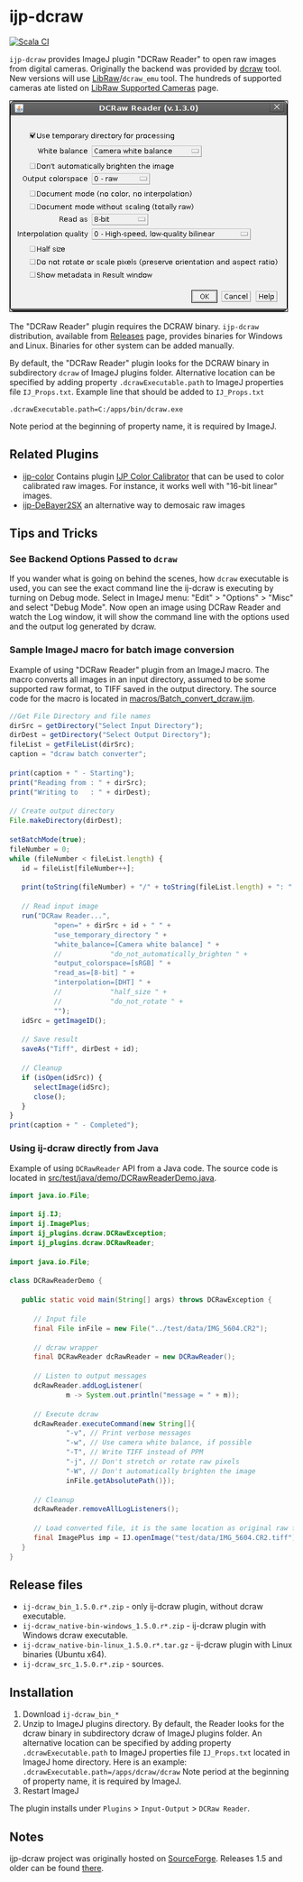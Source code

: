 ijp-dcraw
=========

[![Scala CI](https://github.com/ij-plugins/ijp-dcraw/actions/workflows/scala.yml/badge.svg)](https://github.com/ij-plugins/ijp-dcraw/actions/workflows/scala.yml)

`ijp-dcraw` provides ImageJ plugin "DCRaw Reader" to open raw images from digital cameras. Originally the backend was
provided by [dcraw] tool. New versions will use [LibRaw]/`dcraw_emu` tool. The hundreds of supported cameras ate listed
on [LibRaw Supported Cameras] page.

![Image Calibrator](assets/DCRaw_Reader_Dialog.png)

The "DCRaw Reader" plugin requires the DCRAW binary. `ijp-dcraw` distribution, available from [Releases] page, provides
binaries for Windows and Linux. Binaries for other system can be added manually.

By default, the "DCRaw Reader" plugin looks for the DCRAW binary in subdirectory `dcraw` of ImageJ plugins folder.
Alternative location can be specified by adding property `.dcrawExecutable.path` to ImageJ properties
file `IJ_Props.txt`. Example line that should be added to `IJ_Props.txt`

```
.dcrawExecutable.path=C:/apps/bin/dcraw.exe
```

Note period at the beginning of property name, it is required by ImageJ.

Related Plugins
---------------

* [ijp-color] Contains plugin [IJP Color Calibrator] that can be used to color calibrated raw images. For instance, it works well with "16-bit linear" images.
* [ijp-DeBayer2SX] an alternative way to demosaic raw images

Tips and Tricks
---------------

### See Backend Options Passed to `dcraw`

If you wander what is going on behind the scenes, how `dcraw` executable is used, you can see the exact command line the
ij-dcraw is executing by turning on Debug mode. Select in ImageJ menu: "Edit" > "Options" > "Misc" and select "Debug
Mode". Now open an image using DCRaw Reader and watch the Log window, it will show the command line with the options
used and the output log generated by dcraw.

### Sample ImageJ macro for batch image conversion

Example of using "DCRaw Reader" plugin from an ImageJ macro. The macro converts all images in an input directory,
assumed to be some supported raw format, to TIFF saved in the output directory. The source code for the macro is located
in [macros/Batch_convert_dcraw.ijm].

```javascript
//Get File Directory and file names
dirSrc = getDirectory("Select Input Directory");
dirDest = getDirectory("Select Output Directory");
fileList = getFileList(dirSrc);
caption = "dcraw batch converter";

print(caption + " - Starting");
print("Reading from : " + dirSrc);
print("Writing to   : " + dirDest);

// Create output directory
File.makeDirectory(dirDest);

setBatchMode(true);
fileNumber = 0;
while (fileNumber < fileList.length) {
   id = fileList[fileNumber++];

   print(toString(fileNumber) + "/" + toString(fileList.length) + ": " + id);

   // Read input image
   run("DCRaw Reader...",
           "open=" + dirSrc + id + " " +
           "use_temporary_directory " +
           "white_balance=[Camera white balance] " +
           //            "do_not_automatically_brighten " +
           "output_colorspace=[sRGB] " +
           "read_as=[8-bit] " +
           "interpolation=[DHT] " +
           //            "half_size " +
           //            "do_not_rotate " +
           "");
   idSrc = getImageID();

   // Save result
   saveAs("Tiff", dirDest + id);

   // Cleanup
   if (isOpen(idSrc)) {
      selectImage(idSrc);
      close();
   }
}
print(caption + " - Completed");
```

### Using ij-dcraw directly from Java

Example of using `DCRawReader` API from a Java code. The source code is located
in [src/test/java/demo/DCRawReaderDemo.java].

```java
import java.io.File;

import ij.IJ;
import ij.ImagePlus;
import ij_plugins.dcraw.DCRawException;
import ij_plugins.dcraw.DCRawReader;

import java.io.File;

class DCRawReaderDemo {

   public static void main(String[] args) throws DCRawException {

      // Input file
      final File inFile = new File("../test/data/IMG_5604.CR2");

      // dcraw wrapper
      final DCRawReader dcRawReader = new DCRawReader();

      // Listen to output messages
      dcRawReader.addLogListener(
              m -> System.out.println("message = " + m));

      // Execute dcraw
      dcRawReader.executeCommand(new String[]{
              "-v", // Print verbose messages
              "-w", // Use camera white balance, if possible
              "-T", // Write TIFF instead of PPM
              "-j", // Don't stretch or rotate raw pixels
              "-W", // Don't automatically brighten the image
              inFile.getAbsolutePath()});

      // Cleanup
      dcRawReader.removeAllLogListeners();

      // Load converted file, it is the same location as original raw file but with extension '.tiff'
      final ImagePlus imp = IJ.openImage("test/data/IMG_5604.CR2.tiff");
   }
}
```

Release files
-------------

* `ij-dcraw_bin_1.5.0.r*.zip` - only ij-dcraw plugin, without dcraw executable.
* `ij-dcraw_native-bin-windows_1.5.0.r*.zip` - ij-dcraw plugin with Windows dcraw executable.
* `ij-dcraw_native-bin-linux_1.5.0.r*.tar.gz` - ij-dcraw plugin with Linux binaries (Ubuntu x64).
* `ij-dcraw_src_1.5.0.r*.zip` - sources.

Installation
------------

1. Download `ij-dcraw_bin_*`
2. Unzip to ImageJ plugins directory. By default, the Reader looks for the dcraw binary in subdirectory dcraw of ImageJ
   plugins folder. An alternative location can be specified by adding property `.dcrawExecutable.path` to ImageJ
   properties file `IJ_Props.txt` located in ImageJ home directory. Here is an example:
   `.dcrawExecutable.path=/apps/dcraw/dcraw`
   Note period at the beginning of property name, it is required by ImageJ.
3. Restart ImageJ

The plugin installs under `Plugins` > `Input-Output` > `DCRaw Reader`.


Notes
-----

ijp-dcraw project was originally hosted on [SourceForge]. Releases 1.5 and older can be found [there][SourceForge].

[dcraw]: https://en.wikipedia.org/wiki/Dcraw

[LibRaw]: https://www.libraw.org/about

[LibRaw Supported Cameras]: https://www.libraw.org/supported-cameras

[Releases]: https://github.com/ij-plugins/ijp-dcraw/releases

[SourceForge]: http://ij-plugins.sourceforge.net/plugins/dcraw/index.html

[ijp-color]: https://github.com/ij-plugins/ijp-color

[ijp-DeBayer2SX]: https://github.com/ij-plugins/ijp-DeBayer2SX

[IJP Color Calibrator]: https://github.com/ij-plugins/ijp-color/wiki/Color-Calibrator

[macros/Batch_convert_dcraw.ijm]: https://github.com/ij-plugins/ijp-dcraw/blob/master/macros/Batch_convert_dcraw.ijm

[src/test/java/demo/DCRawReaderDemo.java]: https://github.com/ij-plugins/ijp-dcraw/blob/master/src/test/java/demo/DCRawReaderDemo.java